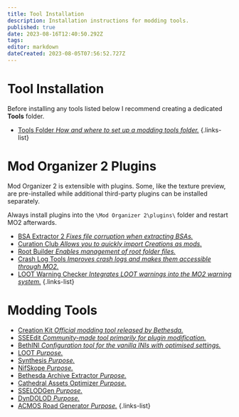 ```yaml
---
title: Tool Installation
description: Installation instructions for modding tools.
published: true
date: 2023-08-16T12:40:50.292Z
tags: 
editor: markdown
dateCreated: 2023-08-05T07:56:52.727Z
---
```


# Tool Installation

Before installing any tools listed below I recommend creating a dedicated **Tools** folder.

- [Tools Folder *How and where to set up a modding tools folder.*](/en/tools/tools-folder)
{.links-list}

# Mod Organizer 2 Plugins

Mod Organizer 2 is extensible with plugins. Some, like the texture preview, are pre-installed while additional third-party plugins can be installed separately.

Always install plugins into the `\Mod Organizer 2\plugins\` folder and restart MO2 afterwards.

- [BSA Extractor 2 *Fixes file corruption when extracting BSAs.*](/en/tools/bsa-extractor-2)
- [Curation Club *Allows you to quickly import Creations as mods.*](/en/tools/curation-club)
- [Root Builder *Enables management of root folder files.*](/en/tools/root-builder)
- [Crash Log Tools *Improves crash logs and makes them accessible through MO2.*](/en/tools/crash-log-tools)
- [LOOT Warning Checker *Integrates LOOT warnings into the MO2 warning system.*](/en/tools/loot-warning-checker)
{.links-list}

# Modding Tools

- [Creation Kit *Official modding tool released by Bethesda.*](/en/tools/creation-kit)
- [SSEEdit *Community-made tool primarily for plugin modification.*](/en/tools/sseedit)
- [BethINI *Configuration tool for the vanilla INIs with optimised settings.*](/en/tools/bethini)
- [LOOT *Purpose.*](/en/tools/loot)
- [Synthesis *Purpose.*](/en/tools/)
- [NifSkope *Purpose.*](/en/tools/nifskope)
- [Bethesda Archive Extractor *Purpose.*](/en/tools/bae)
- [Cathedral Assets Optimizer *Purpose.*](/en/tools/cao)
- [SSELODGen *Purpose.*](/en/tools/sselodgen)
- [DynDOLOD *Purpose.*](/en/tools/dyndolod)
- [ACMOS Road Generator *Purpose.*](/en/tools/acmos-road-generator)
{.links-list}